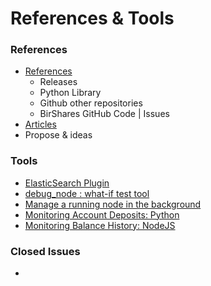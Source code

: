 # References & Tools

### References
- [References](/developers/references_tools/references.md#references)
   - Releases
   - Python Library
   - Github other repositories
   - BirShares GitHub Code | Issues
- [Articles](/developers/references_tools/tech_articles.md#articles)
- Propose & ideas

### Tools   
- [ElasticSearch Plugin](/developers/references_tools/elastic_search_plugin.md#elasticsearch-plugin)
- [debug_node : what-if test tool](/developers/references_tools/debug_node_whatif_test.md#debug_node--what-if-test-tool)
- [Manage a running node in the background](/developers/references_tools/manage_node_gun_screen.md#manage-a-running-node-in-the-background)
- [Monitoring Account Deposits: Python](/developers/references_tools/monitoring_python.md#monitoring-account-deposits---python)
- [Monitoring Balance History: NodeJS](/developers/references_tools/monitoring_nodejs.md#monitoring-the-balance-history---nodejs)

### Closed Issues

- 

